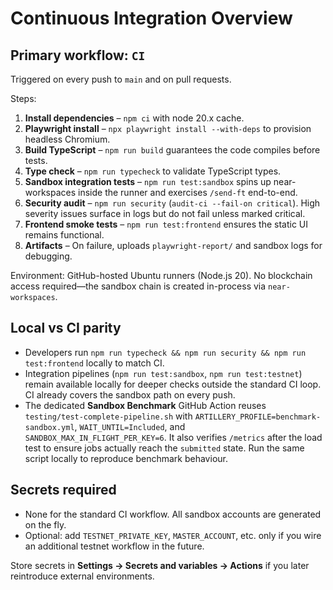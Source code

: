 # Continuous Integration Overview

## Primary workflow: `CI`

Triggered on every push to `main` and on pull requests.

Steps:
1. **Install dependencies** – `npm ci` with node 20.x cache.
2. **Playwright install** – `npx playwright install --with-deps` to provision headless Chromium.
3. **Build TypeScript** – `npm run build` guarantees the code compiles before tests.
4. **Type check** – `npm run typecheck` to validate TypeScript types.
5. **Sandbox integration tests** – `npm run test:sandbox` spins up near-workspaces inside the runner and exercises `/send-ft` end-to-end.
6. **Security audit** – `npm run security` (`audit-ci --fail-on critical`). High severity issues surface in logs but do not fail unless marked critical.
7. **Frontend smoke tests** – `npm run test:frontend` ensures the static UI remains functional.
8. **Artifacts** – On failure, uploads `playwright-report/` and sandbox logs for debugging.

Environment: GitHub-hosted Ubuntu runners (Node.js 20). No blockchain access required—the sandbox chain is created in-process via `near-workspaces`.

## Local vs CI parity

- Developers run `npm run typecheck && npm run security && npm run test:frontend` locally to match CI.
- Integration pipelines (`npm run test:sandbox`, `npm run test:testnet`) remain available locally for deeper checks outside the standard CI loop. CI already covers the sandbox path on every push.
- The dedicated **Sandbox Benchmark** GitHub Action reuses `testing/test-complete-pipeline.sh` with `ARTILLERY_PROFILE=benchmark-sandbox.yml`, `WAIT_UNTIL=Included`, and `SANDBOX_MAX_IN_FLIGHT_PER_KEY=6`. It also verifies `/metrics` after the load test to ensure jobs actually reach the `submitted` state. Run the same script locally to reproduce benchmark behaviour.

## Secrets required

- None for the standard CI workflow. All sandbox accounts are generated on the fly.
- Optional: add `TESTNET_PRIVATE_KEY`, `MASTER_ACCOUNT`, etc. only if you wire an additional testnet workflow in the future.

Store secrets in **Settings → Secrets and variables → Actions** if you later reintroduce external environments.
